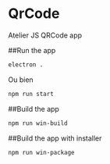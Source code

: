 # QrCode
Atelier JS QRCode app

##Run the app
```bash 
electron . 
```

Ou bien 

```bash 
npm run start
```

##Build the app
```bash 
npm run win-build
```

##Build the app with installer
```bash 
npm run win-package
```
